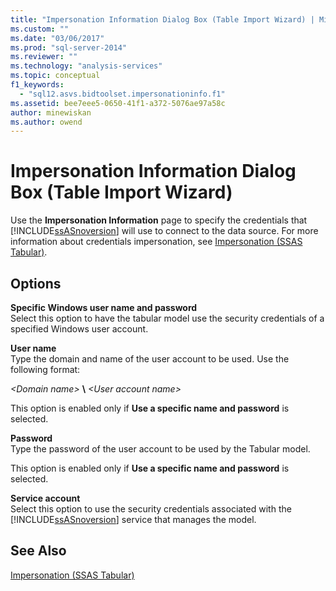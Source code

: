 ```yaml
---
title: "Impersonation Information Dialog Box (Table Import Wizard) | Microsoft Docs"
ms.custom: ""
ms.date: "03/06/2017"
ms.prod: "sql-server-2014"
ms.reviewer: ""
ms.technology: "analysis-services"
ms.topic: conceptual
f1_keywords: 
  - "sql12.asvs.bidtoolset.impersonationinfo.f1"
ms.assetid: bee7eee5-0650-41f1-a372-5076ae97a58c
author: minewiskan
ms.author: owend
---
```

# Impersonation Information Dialog Box (Table Import Wizard)
  Use the **Impersonation Information** page to specify the credentials that [!INCLUDE[ssASnoversion](../includes/ssasnoversion-md.md)] will use to connect to the data source. For more information about credentials impersonation, see [Impersonation &#40;SSAS Tabular&#41;](tabular-models/impersonation-ssas-tabular.md).  
  
## Options  
 **Specific Windows user name and password**  
 Select this option to have the tabular model use the security credentials of a specified Windows user account.  
  
 **User name**  
 Type the domain and name of the user account to be used. Use the following format:  
  
 *\<Domain name>* **\\** *\<User account name>*  
  
 This option is enabled only if **Use a specific name and password** is selected.  
  
 **Password**  
 Type the password of the user account to be used by the Tabular model.  
  
 This option is enabled only if **Use a specific name and password** is selected.  
  
 **Service account**  
 Select this option to use the security credentials associated with the [!INCLUDE[ssASnoversion](../includes/ssasnoversion-md.md)] service that manages the model.  
  
## See Also  
 [Impersonation &#40;SSAS Tabular&#41;](tabular-models/impersonation-ssas-tabular.md)  
  
  
